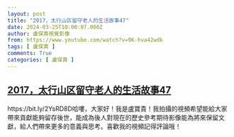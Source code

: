 ```yaml
---
layout: post
title: "2017，太行山区留守老人的生活故事47"
date: 2024-03-25T10:00:07.000Z
author: 盧保貴視覺影像
from: https://www.youtube.com/watch?v=9K-hva42wdk
tags: [ 盧保貴 ]
comments: True
categories: [ 盧保貴 ]
---
```

<!--1711360807000-->
[2017，太行山区留守老人的生活故事47](https://www.youtube.com/watch?v=9K-hva42wdk)
------

<div>
https://bit.ly/2YsRD8D哈嘍，大家好！我是盧寶貴！我拍攝的視頻希望能給大家帶來貢獻能夠留存後世，能成為後人對現在的歷史參考期待影像能為將來保留文獻，給人們帶來更多的意義與思考。喜歡我的視頻記得評論哦！
</div>
